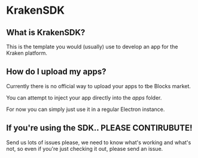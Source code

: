 # KrakenSDK
## What is KrakenSDK?
This is the template you would (usually) use to develop an app for the Kraken platform.
## How do I upload my apps?
Currently there is no official way to upload your apps to tbe Blocks market.

You can attempt to inject your app directly into the *apps* folder.

For now you can simply just use it in a regular Electron instance.
## If you're using the SDK.. PLEASE CONTIRUBUTE!
Send us lots of issues please, we need to know what's working and what's not, so even if you're just checking it out, please send an issue.
